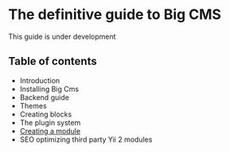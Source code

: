 # The definitive guide to Big CMS

This guide is under development

## Table of contents

* Introduction
* Installing Big Cms
* Backend guide
* Themes
* Creating blocks
* The plugin system
* [Creating a module](https://github.com/bigbrush/yii2-cmf/blob/master/docs/creating-a-module.md)
* SEO optimizing third party Yii 2 modules
